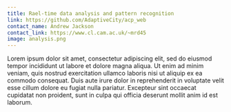 ```yaml
---
title: Rael-time data analysis and pattern recognition
link: https://github.com/AdaptiveCity/acp_web
contact_name: Andrew Jackson
contact_link: https://www.cl.cam.ac.uk/~mrd45
image: analysis.png
---
```


Lorem ipsum dolor sit amet, consectetur adipiscing elit, sed do eiusmod tempor incididunt ut labore et dolore magna aliqua. Ut enim ad minim veniam, quis nostrud exercitation ullamco laboris nisi ut aliquip ex ea commodo consequat. Duis aute irure dolor in reprehenderit in voluptate velit esse cillum dolore eu fugiat nulla pariatur. Excepteur sint occaecat cupidatat non proident, sunt in culpa qui officia deserunt mollit anim id est laborum.
